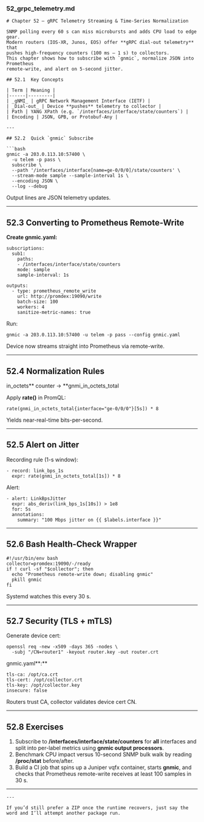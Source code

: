 
### **52_grpc_telemetry.md**

```
# Chapter 52 – gRPC Telemetry Streaming & Time-Series Normalization

SNMP polling every 60 s can miss microbursts and adds CPU load to edge gear.  
Modern routers (IOS-XR, Junos, EOS) offer **gRPC dial-out telemetry** that
pushes high-frequency counters (100 ms – 1 s) to collectors.  
This chapter shows how to subscribe with `gnmic`, normalize JSON into Prometheus
remote-write, and alert on 5-second jitter.

## 52.1  Key Concepts

| Term | Meaning |
|------|---------|
| _gNMI_ | gRPC Network Management Interface (IETF) |
| _Dial-out_ | Device **pushes** telemetry to collector |
| Path | YANG XPath (e.g. `/interfaces/interface/state/counters`) |
| Encoding | JSON, GPB, or Protobuf-Any |

---

## 52.2  Quick `gnmic` Subscribe

```bash
gnmic -a 203.0.113.10:57400 \
  -u telem -p pass \
  subscribe \
  --path '/interfaces/interface[name=ge-0/0/0]/state/counters' \
  --stream-mode sample --sample-interval 1s \
  --encoding JSON \
  --log --debug
```

Output lines are JSON telemetry updates.

---

## **52.3**  **Converting to Prometheus Remote-Write**

**Create **gnmic.yaml**:**

```
subscriptions:
  sub1:
    paths:
    - /interfaces/interface/state/counters
    mode: sample
    sample-interval: 1s

outputs:
  - type: prometheus_remote_write
    url: http://promdex:19090/write
    batch-size: 100
    workers: 4
    sanitize-metric-names: true
```

Run:

```
gnmic -a 203.0.113.10:57400 -u telem -p pass --config gnmic.yaml
```

Device now streams straight into Prometheus via remote-write.

---

## **52.4**  **Normalization Rules**

in_octets** counter → **gnmi_in_octets_total

Apply **rate()** in PromQL:

```
rate(gnmi_in_octets_total{interface="ge-0/0/0"}[5s]) * 8
```

Yields near-real-time bits-per-second.

---

## **52.5**  **Alert on Jitter**

Recording rule (1-s window):

```
- record: link_bps_1s
  expr: rate(gnmi_in_octets_total[1s]) * 8
```

Alert:

```
- alert: LinkBpsJitter
  expr: abs_deriv(link_bps_1s[10s]) > 1e8
  for: 5s
  annotations:
    summary: "100 Mbps jitter on {{ $labels.interface }}"
```

---

## **52.6**  **Bash Health-Check Wrapper**

```
#!/usr/bin/env bash
collector=promdex:19090/-/ready
if ! curl -sf "$collector"; then
  echo "Prometheus remote-write down; disabling gnmic"
  pkill gnmic
fi
```

Systemd watches this every 30 s.

---

## **52.7**  **Security (TLS + mTLS)**

Generate device cert:

```
openssl req -new -x509 -days 365 -nodes \
  -subj "/CN=router1" -keyout router.key -out router.crt
```

gnmic.yaml**:**

```
tls-ca: /opt/ca.crt
tls-cert: /opt/collector.crt
tls-key: /opt/collector.key
insecure: false
```

Routers trust CA, collector validates device cert CN.

---

## **52.8**  **Exercises**

1. Subscribe to **/interfaces/interface/state/counters** for **all** interfaces and split into per-label metrics using **gnmic output processors**.
2. Benchmark CPU impact versus 10-second SNMP bulk walk by reading **/proc/stat** before/after.
3. Build a CI job that spins up a Juniper vqfx container, starts **gnmic**, and checks that Prometheus remote-write receives at least 100 samples in 30 s.

---

```
---

If you’d still prefer a ZIP once the runtime recovers, just say the word and I’ll attempt another package run.
```
